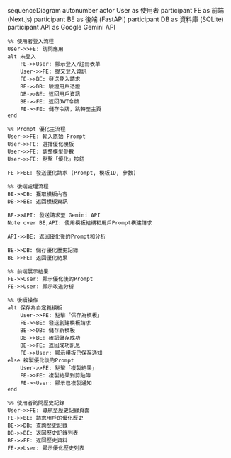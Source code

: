sequenceDiagram
    autonumber
    actor User as 使用者
    participant FE as 前端 (Next.js)
    participant BE as 後端 (FastAPI)
    participant DB as 資料庫 (SQLite)
    participant API as Google Gemini API

    %% 使用者登入流程
    User->>FE: 訪問應用
    alt 未登入
        FE->>User: 顯示登入/註冊表單
        User->>FE: 提交登入資訊
        FE->>BE: 發送登入請求
        BE->>DB: 驗證用戶憑證
        DB->>BE: 返回用戶資訊
        BE->>FE: 返回JWT令牌
        FE->>FE: 儲存令牌，跳轉至主頁
    end
    
    %% Prompt 優化主流程
    User->>FE: 輸入原始 Prompt
    User->>FE: 選擇優化模板
    User->>FE: 調整模型參數
    User->>FE: 點擊「優化」按鈕
    
    FE->>BE: 發送優化請求 (Prompt, 模板ID, 參數)
    
    %% 後端處理流程
    BE->>DB: 獲取模板內容
    DB->>BE: 返回模板資訊
    
    BE->>API: 發送請求至 Gemini API
    Note over BE,API: 使用模板結構和用戶Prompt構建請求
    
    API->>BE: 返回優化後的Prompt和分析
    
    BE->>DB: 儲存優化歷史記錄
    BE->>FE: 返回優化結果
    
    %% 前端展示結果
    FE->>User: 顯示優化後的Prompt
    FE->>User: 顯示改進分析
    
    %% 後續操作
    alt 保存為自定義模板
        User->>FE: 點擊「保存為模板」
        FE->>BE: 發送創建模板請求
        BE->>DB: 儲存新模板
        DB->>BE: 確認儲存成功
        BE->>FE: 返回成功訊息
        FE->>User: 顯示模板已保存通知
    else 複製優化後的Prompt
        User->>FE: 點擊「複製結果」
        FE->>FE: 複製結果到剪貼簿
        FE->>User: 顯示已複製通知
    end

    %% 使用者訪問歷史記錄
    User->>FE: 導航至歷史記錄頁面
    FE->>BE: 請求用戶的優化歷史
    BE->>DB: 查詢歷史記錄
    DB->>BE: 返回歷史記錄列表
    BE->>FE: 返回歷史資料
    FE->>User: 顯示優化歷史列表